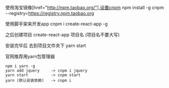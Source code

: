 使用淘宝镜像[href="http://npm.taobao.org/"],设置cnpm
npm install -g cnpm --registry=https://registry.npm.taobao.org

使用脚手架来开发app
cnpm i create-react-app -g

之后创建项目
create-react-app 项目名
(项目名不要大写)

安装完毕后
去到项目文件夹下
yarn start

官网推荐用yarn包管理器
```
npm i yarn -g
yarn add jquery     -> cnpm i jquery
yarn start          -> cnpm start
yarn (默认安装依赖)   -> cnpm i
